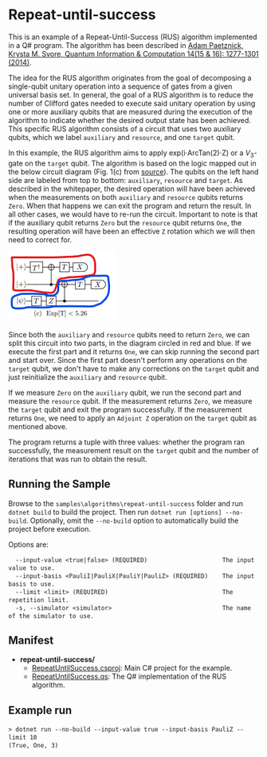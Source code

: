# Repeat-until-success

This is an example of a Repeat-Until-Success (RUS) algorithm implemented in a Q# program.
The algorithm has been described in [Adam Paetznick, Krysta M. Svore, Quantum Information & Computation 14(15 & 16): 1277-1301 (2014)](https://arxiv.org/abs/1311.1074).

The idea for the RUS algorithm originates from the goal of decomposing a single-qubit unitary operation into a sequence of gates from a given universal basis set. In general, the goal of a RUS algorithm is to reduce the number of Clifford gates needed to execute said unitary operation by using one or more auxiliary qubits that are measured during the execution of the algorithm to indicate whether the desired output state has been achieved. This specific RUS algorithm consists of a circuit that uses two auxiliary qubits, which we label `auxiliary` and `resource`, and one `target` qubit.

In this example, the RUS algorithm aims to apply exp(i⋅ArcTan(2)⋅Z) or a $V_3$-gate on the `target` qubit. The algorithm is based on the logic mapped out in the below circuit diagram (Fig. 1(c) from [source](https://arxiv.org/abs/1311.1074)). The qubits on the left hand side are labeled from top to bottom: `auxiliary`, `resource` and `target`. As described in the whitepaper, the desired operation will have been achieved when the measurements on both `auxiliary` and `resource` qubits returns `Zero`. When that happens we can exit the program and return the result. In all other cases, we would have to re-run the circuit. Important to note is that if the auxiliary qubit returns `Zero` but the `resource` qubit returns `One`, the resulting operation will have been an effective `Z` rotation which we will then need to correct for.

![RUS circuit diagram](RUS.png)

Since both the `auxiliary` and `resource` qubits need to return `Zero`, we can split this circuit into two parts, in the diagram circled in red and blue. If we execute the first part and it returns `One`, we can skip running the second part and start over. Since the first part doesn't perform any operations on the `target` qubit, we don't have to make any corrections on the `target` qubit and just reinitialize the `auxiliary` and `resource` qubit.

If we measure `Zero` on the `auxiliary` qubit, we run the second part and measure the `resource` qubit. If the measurement returns `Zero`, we measure the `target` qubit and exit the program successfully. If the measurement returns `One`, we need to apply an `Adjoint Z` operation on the `target` qubit as mentioned above.

The program returns a tuple with three values: whether the program ran successfully, the measurement result on the `target` qubit and the number of iterations that was run to obtain the result.

## Running the Sample

Browse to the `samples\algorithms\repeat-until-success` folder and run `dotnet build` to build the project. Then run `dotnet run [options] --no-build`. Optionally, omit the `--no-build` option to automatically build the project before execution.

Options are:
```
  --input-value <true|false> (REQUIRED)                     The input value to use.
  --input-basis <PauliI|PauliX|PauliY|PauliZ> (REQUIRED)    The input basis to use.
  --limit <limit> (REQUIRED)                                The repetition limit.
  -s, --simulator <simulator>                               The name of the simulator to use.
```

## Manifest

- **repeat-until-success/**
  - [RepeatUntilSuccess.csproj](./RepeatUntilSuccess.csproj): Main C# project for the example.
  - [RepeatUntilSuccess.qs](./RepeatUntilSuccess.qs): The Q# implementation of the RUS algorithm.

## Example run

```
> dotnet run --no-build --input-value true --input-basis PauliZ --limit 10
(True, One, 3)
```
